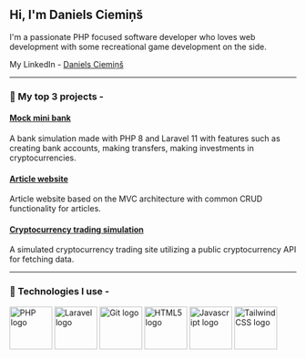 ## Hi, I'm Daniels Ciemiņš

I'm a passionate PHP focused software developer who loves web development with some recreational game development on the side.

My LinkedIn - <a href="https://www.linkedin.com/in/danielsciemins/">Daniels Ciemiņš</a>


---

### 🎨 My top 3 projects - 

#### <a href="https://github.com/dacie-00/homework-final">Mock mini bank</a>

A bank simulation made with PHP 8 and Laravel 11 with features such as creating bank accounts, making transfers, making investments in cryptocurrencies.  

#### <a href="https://github.com/dacie-00/homework-article-website">Article website</a>

Article website based on the MVC architecture with common CRUD functionality for articles.

#### <a href="https://github.com/dacie-00/homework-crpyto-trade-v2">Cryptocurrency trading simulation</a>

A simulated cryptocurrency trading site utilizing a public cryptocurrency API for fetching data.  



---

### 🧰 Technologies I use -
<p float="left">
  <img src="https://cdn.jsdelivr.net/gh/devicons/devicon@latest/icons/php/php-original.svg" alt="PHP logo" width="75" />
  <img src="https://cdn.jsdelivr.net/gh/devicons/devicon@latest/icons/laravel/laravel-original-wordmark.svg"  alt="Laravel logo" width="75" />
  <img src="https://cdn.jsdelivr.net/gh/devicons/devicon@latest/icons/git/git-original.svg"  alt="Git logo" width="75" />
  <img src="https://cdn.jsdelivr.net/gh/devicons/devicon@latest/icons/html5/html5-original.svg"  alt="HTML5 logo" width="75" />
  <img src="https://cdn.jsdelivr.net/gh/devicons/devicon@latest/icons/javascript/javascript-original.svg"  alt="Javascript logo" width="75" />
  <img src="https://cdn.jsdelivr.net/gh/devicons/devicon@latest/icons/tailwindcss/tailwindcss-original-wordmark.svg"  alt="TailwindCSS logo" width="75" />
</p>

